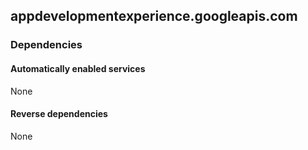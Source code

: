 ## appdevelopmentexperience.googleapis.com

### Dependencies

#### Automatically enabled services

None

#### Reverse dependencies

None
